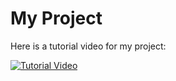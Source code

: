 # My Project

Here is a tutorial video for my project:

[![Tutorial Video](https://img.youtube.com/vi/dQw4w9WgXcQ/0.jpg)](https://www.youtube.com/watch?v=Fho8p-8soPg)
